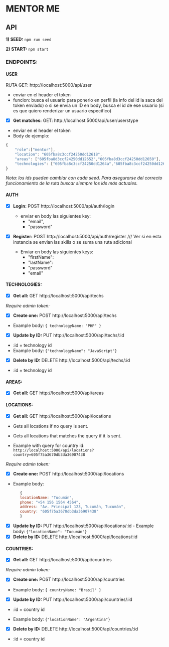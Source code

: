 # MENTOR ME

## API

**1) SEED:** `npm run seed`

**2) START:** `npm start`

### ENDPOINTS:

#### USER
RUTA GET: http://localhost:5000/api/user
- enviar en el header el token
- funcion: busca el usuario para ponerlo en perfil (la info del id la saca del token enviado) o si se envia un ID en body, busca el id de ese usuario (si es que quiero renderizar un usuario especifico)

- [x] **Get matches:** GET: http://localhost:5000/api/user/userstype 
- enviar en el header el token
- Body de ejemplo: 
```javascript
{
    "role":["mentor"],
    "location": "605fba8c3ccf24250dd12618",
    "areas": ["605fba8d3ccf24250dd12652","605fba8d3ccf24250dd12650"],
    "technologies": ["605fba8c3ccf24250dd1264a","605fba8c3ccf24250dd12647","605fba8c3ccf24250dd12646"]
}
```
*Nota: los ids pueden cambiar con cada seed. Para asegurarse del correcto funcionamiento de la ruta buscar siempre los ids más actuales.*

#### AUTH
- [x] **Login:** POST http://localhost:5000/api/auth/login
    - enviar en body las siguientes key:
      - "email",
      - "password"
  
- [x] **Register:** POST http://localhost:5000/api/auth/register
  /// Ver si en esta instancia se envian las skills o se suma una ruta adicional
  - Enviar en body las siguientes keys:
    - "firstName":
    - "lastName":
    - "password"  
    - "email"

#### TECHNOLOGIES: 
- [x] **Get all:** GET http://localhost:5000/api/techs

*Require admin token:*
- [x] **Create one:** POST http://localhost:5000/api/techs
- Example body: `{ technologyName: "PHP" }`
- [x] **Update by ID:** PUT http://localhost:5000/api/techs/:id
- :id = technology id
- Example body: `{"technologyName": "JavaScript"}`
- [x] **Delete by ID:** DELETE http://localhost:5000/api/techs/:id
- :id = technology id

#### AREAS:
- [x] **Get all:** GET http://localhost:5000/api/areas

#### LOCATIONS: 
- [x] **Get all:** GET http://localhost:5000/api/locations

- Gets all locations if no query is sent.
          
- Gets all locations that matches the query if it is sent.
          
- Example with query for country id: `http://localhost:5000/api/locations?country=605f75a3670db3da36907438`
          
*Require admin token:*
- [x] **Create one:** POST http://localhost:5000/api/locations

- Example body: 
    
    ```javascript
       {
       locationName: "Tucumán", 
       phone: "+54 156 1564 4564", 
       address: "Av. Principal 123, Tucumán, Tucumán", 
       country: "605f75a3670db3da36907438"
       }
     ```
- [x] **Update by ID:** PUT http://localhost:5000/api/locations/:id
         - Example body: `{"locationName": "Tucumán"}`
- [x] **Delete by ID:** DELETE http://localhost:5000/api/locations/:id

#### COUNTRIES:
- [x] **Get all:** GET http://localhost:5000/api/countries

*Require admin token:*
- [x] **Create one:** POST http://localhost:5000/api/countries

- Example body: `{ countryName: "Brasil" }`


- [x] **Update by ID:** PUT http://localhost:5000/api/countries/:id

- :id = country id

- Example body: `{"locationName": "Argentina"}`


- [x] **Delete by ID:** DELETE http://localhost:5000/api/countries/:id

- :id = country id
